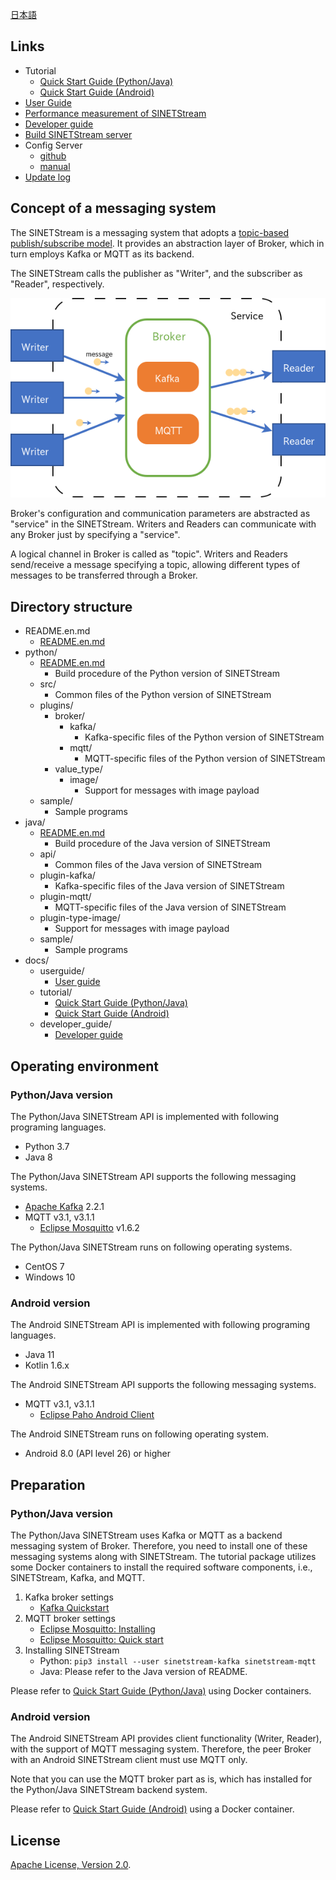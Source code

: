 <!--
Copyright (C) 2020 National Institute of Informatics

Licensed to the Apache Software Foundation (ASF) under one
or more contributor license agreements.  See the NOTICE file
distributed with this work for additional information
regarding copyright ownership.  The ASF licenses this file
to you under the Apache License, Version 2.0 (the
"License"); you may not use this file except in compliance
with the License.  You may obtain a copy of the License at

  http://www.apache.org/licenses/LICENSE-2.0

Unless required by applicable law or agreed to in writing,
software distributed under the License is distributed on an
"AS IS" BASIS, WITHOUT WARRANTIES OR CONDITIONS OF ANY
KIND, either express or implied.  See the License for the
specific language governing permissions and limitations
under the License.
-->

[日本語](README.md)

## Links

* Tutorial
    * [Quick Start Guide (Python/Java)](docs/tutorial/index.en.md)
    * [Quick Start Guide (Android)](docs/tutorial-android/index.en.md)
* [User Guide](docs/userguide/index.en.md)
* [Performance measurement of SINETStream](docs/performance/index.en.md)
* [Developer guide](https://translate.google.com/translate?hl=en&sl=ja&tl=en&u=https://nii-gakunin-cloud.github.io/sinetstream/docs/developer_guide/index.html)
* [Build SINETStream server](https://translate.google.com/translate?hl=en&sl=ja&tl=en&u=https://nii-gakunin-cloud.github.io/sinetstream/server/brokers/index.html)
* Config Server
    * [github](https://github.com/nii-gakunin-cloud/sinetstream-config-server)
    * [manual](http://manual.config-server.sinetstream.net/manual/docs/home/index.html)
* [Update log](CHANGELOG.md)

## Concept of a messaging system

The SINETStream is a messaging system that adopts a [topic-based publish/subscribe model](https://en.wikipedia.org/wiki/Publish%E2%80%93subscribe_pattern).
It provides an abstraction layer of Broker, which in turn employs Kafka or MQTT as its backend.

The SINETStream calls the publisher as "Writer", and the subscriber as "Reader", respectively.

![Conceptual diagram of the messaging system](docs/images/overview.png)

Broker's configuration and communication parameters are abstracted as "service" in the SINETStream.
Writers and Readers can communicate with any Broker just by specifying a "service".

A logical channel in Broker is called as "topic".
Writers and Readers send/receive a message specifying a topic, allowing different types of messages to be transferred through a Broker.

## Directory structure

* README.en.md
    * [README.en.md](README.en.md)
* python/
    * [README.en.md](python/README.en.md)
        * Build procedure of the Python version of SINETStream
    * src/
        * Common files of the Python version of SINETStream
    * plugins/
        * broker/
            * kafka/
                * Kafka-specific files of the Python version of SINETStream
            * mqtt/
                * MQTT-specific files of the Python version of SINETStream
        * value_type/
            * image/
                * Support for messages with image payload
    * sample/
        * Sample programs
* java/
    * [README.en.md](java/README.en.md)
        * Build procedure of the Java version of SINETStream
    * api/
        * Common files of the Java version of SINETStream
    * plugin-kafka/
        * Kafka-specific files of the Java version of SINETStream
    * plugin-mqtt/
        * MQTT-specific files of the Java version of SINETStream
    * plugin-type-image/
        * Support for messages with image payload
    * sample/
        * Sample programs
* docs/
    * userguide/
        * [User guide](docs/userguide/index.en.md)
    * tutorial/
        * [Quick Start Guide (Python/Java)](docs/tutorial/index.en.md)
        * [Quick Start Guide (Android)](docs/tutorial-android/index.en.md)
    * developer_guide/
        * [Developer guide](https://translate.google.com/translate?hl=en&sl=ja&tl=en&u=https://nii-gakunin-cloud.github.io/sinetstream/docs/developer_guide/index.html)

## Operating environment
### Python/Java version

The Python/Java SINETStream API is implemented with following programing
languages.

* Python 3.7
* Java 8

The Python/Java SINETStream API supports the following messaging systems.

* [Apache Kafka](https://kafka.apache.org/) 2.2.1
* MQTT v3.1, v3.1.1
    * [Eclipse Mosquitto](https://mosquitto.org/) v1.6.2

The Python/Java SINETStream runs on following operating systems.

* CentOS 7
* Windows 10

### Android version

The Android SINETStream API is implemented with following programing
languages.

* Java 11
* Kotlin 1.6.x

The Android SINETStream API supports the following messaging systems.

* MQTT v3.1, v3.1.1
    * [Eclipse Paho Android Client](https://www.eclipse.org/paho/index.php?page=clients/android/index.php)

The Android SINETStream runs on following operating system.

* Android 8.0 (API level 26) or higher

## Preparation
### Python/Java version

The Python/Java SINETStream uses Kafka or MQTT as a backend messaging
system of Broker.
Therefore, you need to install one of these messaging systems along with SINETStream.
The tutorial package utilizes some Docker containers to install the
required software components,
i.e., SINETStream, Kafka, and MQTT.

1. Kafka broker settings
    * [Kafka Quickstart](https://kafka.apache.org/quickstart)
1. MQTT broker settings
    * [Eclipse Mosquitto: Installing](https://github.com/eclipse/mosquitto#installing)
    * [Eclipse Mosquitto: Quick start](https://github.com/eclipse/mosquitto#quick-start)
1. Installing SINETStream
    * Python: `pip3 install --user sinetstream-kafka sinetstream-mqtt`
    * Java: Please refer to the Java version of README.

Please refer to
[Quick Start Guide (Python/Java)](docs/tutorial/index.en.md)
using Docker containers.

### Android version

The Android SINETStream API provides client functionality
(Writer, Reader), with the support of MQTT messaging system.
Therefore, the peer Broker with an Android SINETStream client must
use MQTT only.

Note that you can use the MQTT broker part as is, which has installed
for the Python/Java SINETStream backend system.

Please refer to
[Quick Start Guide (Android)](docs/tutorial-android/index.en.md)
using a Docker container.

## License

[Apache License, Version 2.0](https://www.apache.org/licenses/LICENSE-2.0).
